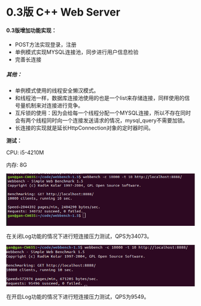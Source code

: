 <!--
 * @Author: GanShuang
 * @Date: 2020-05-23 20:41:29
 * @LastEditors: GanShuang
 * @LastEditTime: 2020-05-24 15:54:41
 * @FilePath: /myWebServer-master/oldversion/0.3/README.md
--> 
# 0.3版 C++ Web Server

#### 0.3版增加功能实现：

- POST方法实现登录，注册
- 单例模式实现MYSQL连接池，同步进行用户信息检验
- 完善长连接

##### 其他：

- 单例模式使用的线程安全懒汉模式。
- 和线程池一样，数据库连接池使用的也是一个list来存储连接，同样使用的信号量机制来对连接进行竞争。
- 互斥锁的使用：因为会给每一个线程分配一个MYSQL连接，所以不存在同时会有两个线程同时向一个连接发送请求的情况，mysql_query不需要加锁。
- 长连接的实现就是延长HttpConnection对象的定时器时间。

**测试：**

CPU: i5-4210M

内存: 8G

![image](https://github.com/Yelsk/myServer/blob/master/data/ServerWithoutLog_0.3.png)

在关闭Log功能的情况下进行短连接压力测试，QPS为34073。

![image](https://github.com/Yelsk/myServer/blob/master/data/ServerWithLog_0.3.png)

在开启Log功能的情况下进行短连接压力测试，QPS为9549。

